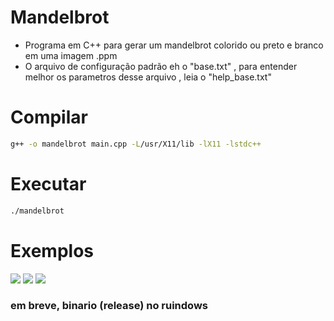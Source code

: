 # Mandelbrot
- Programa em C++ para gerar um mandelbrot colorido ou preto e branco em uma imagem .ppm
- O arquivo de configuração padrão eh o "base.txt" , para entender melhor os parametros desse arquivo , leia o "help_base.txt"

# Compilar
```bash
g++ -o mandelbrot main.cpp -L/usr/X11/lib -lX11 -lstdc++
```
# Executar
```bash
./mandelbrot
```

# Exemplos
![](https://cdn.discordapp.com/attachments/435837697999765505/766382395803828284/unknown.png)
![](https://cdn.discordapp.com/attachments/435837697999765505/766383122723897454/unknown.png)
![](https://cdn.discordapp.com/attachments/435837697999765505/766383207369015306/unknown.png)



### em breve, binario (release) no ruindows
